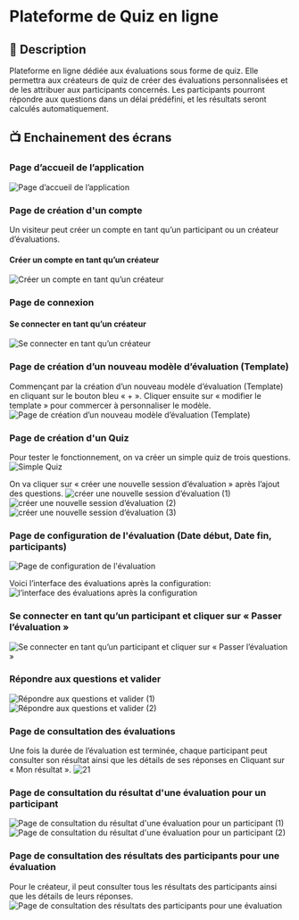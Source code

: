 # Plateforme de Quiz en ligne

## 📌 Description
Plateforme en ligne dédiée aux évaluations sous forme de quiz. Elle permettra aux créateurs de quiz de créer des évaluations personnalisées et de les attribuer aux participants concernés. Les participants pourront répondre aux questions dans un délai prédéfini, et les résultats seront calculés automatiquement.

## 📺 Enchainement des écrans

### Page d’accueil de l’application
![Page d’accueil de l’application](https://github.com/user-attachments/assets/1e9b0051-c71b-4b05-b9c0-24efc64b61a7)

### Page de création d'un compte
Un visiteur peut créer un compte en tant qu’un participant ou un créateur d’évaluations.
#### Créer un compte en tant qu’un créateur
![Créer un compte en tant qu’un créateur](https://github.com/user-attachments/assets/3ee9fd01-fedb-4fc3-a93f-723509bed754)

### Page de connexion
#### Se connecter en tant qu’un créateur
![Se connecter en tant qu’un créateur](https://github.com/user-attachments/assets/56101108-bf1b-4fc3-b17a-cf54db19ba7b)

### Page de création d’un nouveau modèle d’évaluation (Template)
Commençant par la création d’un nouveau modèle d’évaluation (Template) en cliquant sur le bouton bleu « + ». Cliquer ensuite sur « modifier le template » pour commercer à personnaliser le modèle.
![Page de création d’un nouveau modèle d’évaluation (Template)](https://github.com/user-attachments/assets/bd75743d-bc94-4e4b-a082-a5e3fee39a7e)

### Page de création d'un Quiz
Pour tester le fonctionnement, on va créer un simple quiz de trois questions.
![Simple Quiz](https://github.com/user-attachments/assets/781f1b95-f75e-45d4-ad06-cdc2b52a8043)

On va cliquer sur « créer une nouvelle session d’évaluation » après l’ajout des questions.
![créer une nouvelle session d’évaluation (1)](https://github.com/user-attachments/assets/d9c1a61e-544b-4f6a-bfb1-316f92489bf6)
![créer une nouvelle session d’évaluation (2)](https://github.com/user-attachments/assets/0c31d066-c3ff-466c-a466-a9720d824e05)
![créer une nouvelle session d’évaluation (3)](https://github.com/user-attachments/assets/b417aac0-79e5-4ee2-9ab3-79f66b09fd18)

### Page de configuration de l'évaluation (Date début, Date fin, participants)
![Page de configuration de l'évaluation](https://github.com/user-attachments/assets/249747c0-6c83-4f93-94c0-f14de2b1ef2c)

Voici l’interface des évaluations après la configuration:
![l’interface des évaluations après la configuration](https://github.com/user-attachments/assets/30334eac-0680-4d7c-bde0-78f2ebf85e72)

### Se connecter en tant qu’un participant et cliquer sur « Passer l’évaluation »
![Se connecter en tant qu’un participant et cliquer sur « Passer l’évaluation »](https://github.com/user-attachments/assets/bc7e4ddd-a143-43c9-9e30-aed4804400ca)

### Répondre aux questions et valider 

![Répondre aux questions et valider (1)](https://github.com/user-attachments/assets/0d3193c0-66ea-4e13-a35c-19d9e4228f35)
![Répondre aux questions et valider (2)](https://github.com/user-attachments/assets/e64b18f7-0ed9-4f48-b2c3-8d5d0dfba0eb)


### Page de consultation des évaluations
Une fois la durée de l’évaluation est terminée, chaque participant peut consulter son résultat ainsi que les détails de ses réponses en Cliquant sur « Mon résultat ».
![21](https://github.com/user-attachments/assets/681220ce-c8e8-47df-90c0-109fc1a6f392)

### Page de consultation du résultat d'une évaluation pour un participant

![Page de consultation du résultat d'une évaluation pour un participant (1)](https://github.com/user-attachments/assets/8222d803-dc87-4bfa-ae62-48791c4ce031)
![Page de consultation du résultat d'une évaluation pour un participant (2)](https://github.com/user-attachments/assets/f622dd9c-777c-4833-bbb5-1fb9c057eee0)

### Page de consultation des résultats des participants pour une évaluation
Pour le créateur, il peut consulter tous les résultats des participants ainsi que les détails de leurs réponses.
![Page de consultation des résultats des participants pour une évaluation](https://github.com/user-attachments/assets/4a62d852-7345-4126-adaf-7feddfcbd347)

